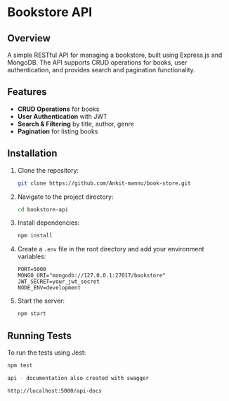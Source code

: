 # Bookstore API

## Overview

A simple RESTful API for managing a bookstore, built using Express.js and MongoDB. The API supports CRUD operations for books, user authentication, and provides search and pagination functionality.

## Features

- **CRUD Operations** for books
- **User Authentication** with JWT
- **Search & Filtering** by title, author, genre
- **Pagination** for listing books

## Installation

1. Clone the repository:

    ```bash
    git clone https://github.com/Ankit-mannu/book-store.git
    ```

2. Navigate to the project directory:

    ```bash
    cd bookstore-api
    ```

3. Install dependencies:

    ```bash
    npm install
    ```

4. Create a `.env` file in the root directory and add your environment variables:

    ```plaintext
    PORT=5000
    MONGO_URI="mongodb://127.0.0.1:27017/bookstore"
    JWT_SECRET=your_jwt_secret
    NODE_ENV=development
    ```

5. Start the server:

    ```bash
    npm start
    ```

## Running Tests

To run the tests using Jest:

```bash
npm test

api - documentation also created with swagger

http://localhost:5000/api-docs

